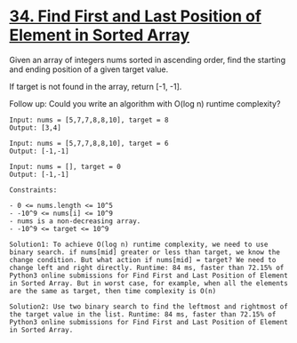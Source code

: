 # [34. Find First and Last Position of Element in Sorted Array](https://leetcode.com/problems/find-first-and-last-position-of-element-in-sorted-array/)

Given an array of integers nums sorted in ascending order, find the starting and ending position of a given target value.

If target is not found in the array, return [-1, -1].

Follow up: Could you write an algorithm with O(log n) runtime complexity?

```
Input: nums = [5,7,7,8,8,10], target = 8
Output: [3,4]

Input: nums = [5,7,7,8,8,10], target = 6
Output: [-1,-1]

Input: nums = [], target = 0
Output: [-1,-1]

Constraints:

- 0 <= nums.length <= 10^5
- -10^9 <= nums[i] <= 10^9
- nums is a non-decreasing array.
- -10^9 <= target <= 10^9

Solution1: To achieve O(log n) runtime complexity, we need to use binary search. if nums[mid] greater or less than target, we know the change condition. But what action if nums[mid] = target? We need to change left and right directly. Runtime: 84 ms, faster than 72.15% of Python3 online submissions for Find First and Last Position of Element in Sorted Array. But in worst case, for example, when all the elements are the same as target, then time complexity is O(n)

Solution2: Use two binary search to find the leftmost and rightmost of the target value in the list. Runtime: 84 ms, faster than 72.15% of Python3 online submissions for Find First and Last Position of Element in Sorted Array.


